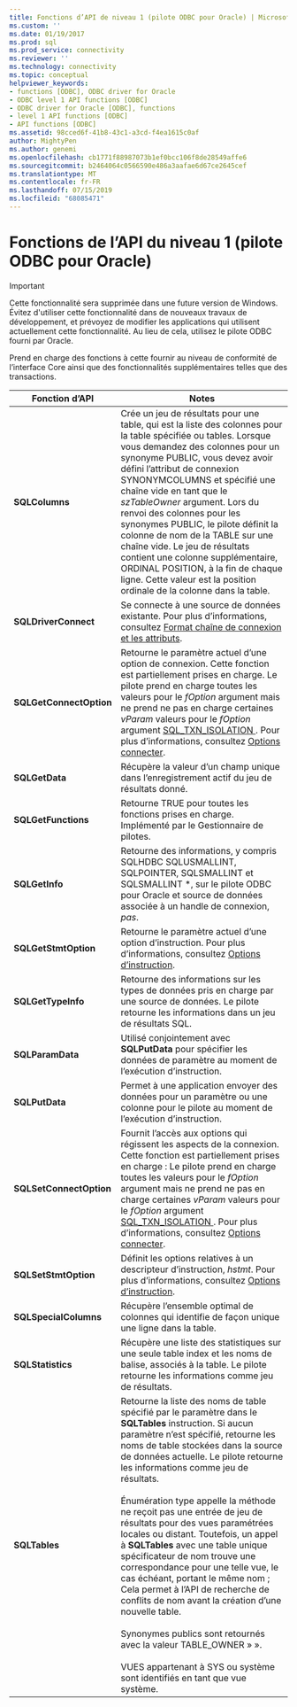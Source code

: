 ```yaml
---
title: Fonctions d’API de niveau 1 (pilote ODBC pour Oracle) | Microsoft Docs
ms.custom: ''
ms.date: 01/19/2017
ms.prod: sql
ms.prod_service: connectivity
ms.reviewer: ''
ms.technology: connectivity
ms.topic: conceptual
helpviewer_keywords:
- functions [ODBC], ODBC driver for Oracle
- ODBC level 1 API functions [ODBC]
- ODBC driver for Oracle [ODBC], functions
- level 1 API functions [ODBC]
- API functions [ODBC]
ms.assetid: 98cced6f-41b8-43c1-a3cd-f4ea1615c0af
author: MightyPen
ms.author: genemi
ms.openlocfilehash: cb1771f88987073b1ef0bcc106f8de28549affe6
ms.sourcegitcommit: b2464064c0566590e486a3aafae6d67ce2645cef
ms.translationtype: MT
ms.contentlocale: fr-FR
ms.lasthandoff: 07/15/2019
ms.locfileid: "68085471"
---
```

# <a name="level-1-api-functions-odbc-driver-for-oracle"></a>Fonctions de l’API du niveau 1 (pilote ODBC pour Oracle)
> [!IMPORTANT]  
>  Cette fonctionnalité sera supprimée dans une future version de Windows. Évitez d'utiliser cette fonctionnalité dans de nouveaux travaux de développement, et prévoyez de modifier les applications qui utilisent actuellement cette fonctionnalité. Au lieu de cela, utilisez le pilote ODBC fourni par Oracle.  
  
 Prend en charge des fonctions à cette fournir au niveau de conformité de l’interface Core ainsi que des fonctionnalités supplémentaires telles que des transactions.  
  
|Fonction d’API|Notes|  
|------------------|-----------|  
|**SQLColumns**|Crée un jeu de résultats pour une table, qui est la liste des colonnes pour la table spécifiée ou tables. Lorsque vous demandez des colonnes pour un synonyme PUBLIC, vous devez avoir défini l’attribut de connexion SYNONYMCOLUMNS et spécifié une chaîne vide en tant que le *szTableOwner* argument. Lors du renvoi des colonnes pour les synonymes PUBLIC, le pilote définit la colonne de nom de la TABLE sur une chaîne vide. Le jeu de résultats contient une colonne supplémentaire, ORDINAL POSITION, à la fin de chaque ligne. Cette valeur est la position ordinale de la colonne dans la table.|  
|**SQLDriverConnect**|Se connecte à une source de données existante. Pour plus d’informations, consultez [Format chaîne de connexion et les attributs](../../odbc/microsoft/connection-string-format-and-attributes.md).|  
|**SQLGetConnectOption**|Retourne le paramètre actuel d’une option de connexion. Cette fonction est partiellement prises en charge. Le pilote prend en charge toutes les valeurs pour le *fOption* argument mais ne prend ne pas en charge certaines *vParam* valeurs pour le *fOption* argument [SQL_TXN_ISOLATION ](../../odbc/microsoft/connect-options.md). Pour plus d’informations, consultez [Options connecter](../../odbc/microsoft/connect-options.md).|  
|**SQLGetData**|Récupère la valeur d’un champ unique dans l’enregistrement actif du jeu de résultats donné.|  
|**SQLGetFunctions**|Retourne TRUE pour toutes les fonctions prises en charge. Implémenté par le Gestionnaire de pilotes.|  
|**SQLGetInfo**|Retourne des informations, y compris SQLHDBC SQLUSMALLINT, SQLPOINTER, SQLSMALLINT et SQLSMALLINT \*, sur le pilote ODBC pour Oracle et source de données associée à un handle de connexion, *pas*.|  
|**SQLGetStmtOption**|Retourne le paramètre actuel d’une option d’instruction. Pour plus d’informations, consultez [Options d’instruction](../../odbc/microsoft/statement-options.md).|  
|**SQLGetTypeInfo**|Retourne des informations sur les types de données pris en charge par une source de données. Le pilote retourne les informations dans un jeu de résultats SQL.|  
|**SQLParamData**|Utilisé conjointement avec **SQLPutData** pour spécifier les données de paramètre au moment de l’exécution d’instruction.|  
|**SQLPutData**|Permet à une application envoyer des données pour un paramètre ou une colonne pour le pilote au moment de l’exécution d’instruction.|  
|**SQLSetConnectOption**|Fournit l’accès aux options qui régissent les aspects de la connexion. Cette fonction est partiellement prises en charge : Le pilote prend en charge toutes les valeurs pour le *fOption* argument mais ne prend ne pas en charge certaines *vParam* valeurs pour le *fOption* argument [SQL_TXN_ISOLATION ](../../odbc/microsoft/connect-options.md). Pour plus d’informations, consultez [Options connecter](../../odbc/microsoft/connect-options.md).|  
|**SQLSetStmtOption**|Définit les options relatives à un descripteur d’instruction, *hstmt*. Pour plus d’informations, consultez [Options d’instruction](../../odbc/microsoft/statement-options.md).|  
|**SQLSpecialColumns**|Récupère l’ensemble optimal de colonnes qui identifie de façon unique une ligne dans la table.|  
|**SQLStatistics**|Récupère une liste des statistiques sur une seule table index et les noms de balise, associés à la table. Le pilote retourne les informations comme jeu de résultats.|  
|**SQLTables**|Retourne la liste des noms de table spécifié par le paramètre dans le **SQLTables** instruction. Si aucun paramètre n’est spécifié, retourne les noms de table stockées dans la source de données actuelle. Le pilote retourne les informations comme jeu de résultats.<br /><br /> Énumération type appelle la méthode ne reçoit pas une entrée de jeu de résultats pour des vues paramétrées locales ou distant. Toutefois, un appel à **SQLTables** avec une table unique spécificateur de nom trouve une correspondance pour une telle vue, le cas échéant, portant le même nom ; Cela permet à l’API de recherche de conflits de nom avant la création d’une nouvelle table.<br /><br /> Synonymes publics sont retournés avec la valeur TABLE_OWNER » ».<br /><br /> VUES appartenant à SYS ou système sont identifiés en tant que vue système.|
